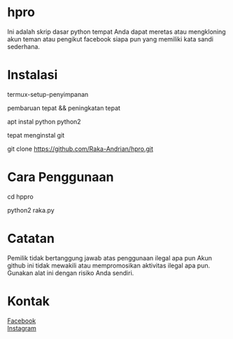 # hpro

Ini adalah skrip dasar python tempat Anda dapat meretas atau mengkloning akun teman atau pengikut facebook siapa pun yang memiliki kata sandi sederhana.


# Instalasi

termux-setup-penyimpanan <br>

pembaruan tepat && peningkatan tepat

apt instal python python2

tepat menginstal git

git clone https://github.com/Raka-Andrian/hpro.git

# Cara Penggunaan

cd hppro

python2 raka.py


# Catatan
Pemilik tidak bertanggung jawab atas penggunaan ilegal apa pun
Akun github ini tidak mewakili atau mempromosikan aktivitas ilegal apa pun. Gunakan alat ini dengan risiko Anda sendiri.


# Kontak<br>
<a href='https://facebook.com/GARANGAN.KECHE' target=_blank>Facebook</a> <br>
<a href='https://instagram.com/militan' target=_blank>Instagram</a> <br>
